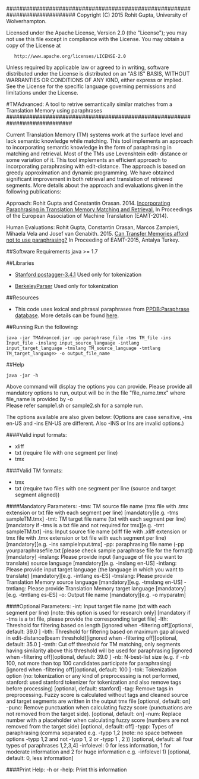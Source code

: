 #############################################################################
 Copyright (C) 2015 Rohit Gupta, University of Wolverhampton.

 Licensed under the Apache License, Version 2.0 (the "License");
 you may not use this file except in compliance with the License.
 You may obtain a copy of the License at
 
       http://www.apache.org/licenses/LICENSE-2.0
 
  Unless required by applicable law or agreed to in writing, software
  distributed under the License is distributed on an "AS IS" BASIS,
  WITHOUT WARRANTIES OR CONDITIONS OF ANY KIND, either express or implied.
  See the License for the specific language governing permissions and
  limitations under the License.
 
#TMAdvanced: A tool to retrive semantically similar matches from a  Translation Memory using paraphrases
############################################################################


Current Translation Memory (TM) systems work at the surface level and lack semantic knowledge while matching. This tool implements an approach to incorporating semantic knowledge in the form of paraphrasing in matching and retrieval. Most of the TMs use Levenshtein edit- distance or some variation of it. This tool implements an efficient approach to incorporating paraphrasing with edit-distance. The approach is based on greedy approximation and dynamic programming. We have obtained significant improvement in both retrieval and translation of retrieved segments. 
More details about the approach and evaluations given in the following publications:

Approach: Rohit Gupta and Constantin Orasan. 2014. [Incorporating Paraphrasing in Translation Memory Matching and Retrieval.](http://pers-www.wlv.ac.uk/~in4089/publications/2014/EAMT2014.pdf) In Proceedings of the European Association of Machine Translation (EAMT-2014).

Human Evaluations: Rohit Gupta, Constantin Orasan, Marcos Zampieri, Mihaela Vela and Josef van Genabith. 2015. [Can Transfer Memories afford not to use paraphrasing?](http://rgcl.wlv.ac.uk/wp-content/uploads/2015/05/paper-35-2.pdf) In Proceeding of EAMT-2015, Antalya Turkey.

##Software Requirements
java >= 1.7

##Libraries
- [Stanford postagger-3.4.1](http://nlp.stanford.edu/software/stanford-postagger-2014-08-27.zip) Used only for tokenization

- [BerkeleyParser](https://github.com/slavpetrov/berkeleyparser) Used only for tokenization

##Resources
- This code uses lexical and phrasal paraphrases from [PPDB:Paraphrase database](http://www.cis.upenn.edu/~ccb/ppdb/). More details can be found [here](http://www.cis.upenn.edu/~ccb/ppdb/).
 
##Running
Run the following:
```
java -jar TMAdvanced.jar -pp paraphrase_file -tms TM_file -ins Input_file -inslang input_source_language -intlang input_target_language -tmslang TM_source_language -tmtlang TM_target_language> -o output_file_name
```
##Help
```
java -jar -h
```
Above command will display the options you can provide. Please provide all mandatory options to run, output will be in the file "file_name.tmx" where file_name is provided by -o  
Please refer sample1.sh or sample2.sh for a sample run.

The options available are also given below:
(Options are case sensitive, -ins en-US and -ins EN-US are different. Also -INS or Ins are invalid options.)

####Valid input formats:
- xliff
- txt (require file with one segment per line)
- tmx 

####Valid TM formats:
- tmx
- txt (require two files with one segment per line (source and target segment aligned))  

####Mandatory Parameters:
        -tms: TM source file name (tmx file with .tmx extension  or txt file with each segment per line) [mandatory][e.g. -tms sampleTM.tmx]
        -tmt: TM target file name (txt with each segment per line) [mandatory if -tms is a txt file and not required for tmx][e.g. -tmt sampleTM.txt]
        -ins: Input source file name (xliff file with .xliff extension or tmx file with .tmx extension or txt file with each segment per line) [mandatory][e.g. -ins sampleInput.tmx]
        -pp: paraphrasing file name (-pp yourparaphrasefile.txt [please check sample paraphrase file for the format]) [mandatory]
        -inslang: Please provide input (language of file you want to translate) source language [mandatory][e.g. -inslang en-US]
        -intlang: Please provide input target language (the language in which you want to translate) [mandatory][e.g. -intlang es-ES]
        -tmslang: Please provide Translation Memory source language [mandatory][e.g. -tmslang en-US]
        -tmtlang: Please provide Translation Memory target language [mandatory][e.g. -tmtlang es-ES]
        -o: Output file name [mandatory][e.g. -o myparatm]
        
####Optional Parameters:
        -int: Input target file name (txt with each segment per line) [note: this option is used for research only] [mandatory if -tms is a txt file, please provide the corresponding target file]
        -lth: Threshold for filtering based on length [ignored when -filtering off][optional, default: 39.0 ]
        -bth: Threshold for filtering based on maximum gap allowed in edit-distance(beam threshold)[ignored when -filtering off][optional, default: 35.0 ]
        -tmth: Cut off threshold for TM matching, only segments having similarity above this threshold will be used for paraphrasing [ignored when -filtering off][optional, default: 39.0 ]
        -nb: N-best-list size (e.g. if -nb 100, not more than top 100 candidates participate for paraphrasing) [ignored when -filtering off][optional, default: 100 ]
        -tok: Tokenization option (no: tokenization or any kind of preprocessing is not performed, stanford: used stanford tokenizer for tokenization and also remove tags before processing) [optional, default: stanford]
        -tag: Remove tags in preprocessing. Fuzzy score is calculated without tags and cleaned source and target segments are written in the output tmx file [optional, default: on]
        -punc: Remove punctuation when calculating fuzzy score (punctuations are not removed from the target side). [optional, default: on]
        -num: Replace number with a placeholder when calculating fuzzy score (numbers are not removed from the target side) [optional, default: off]
        -typp: Types of paraphrasing (comma separated e.g. -typp 1,2 (note: no space between options -typp 1,2 and not -typp 1, 2 or -typp 1 , 2  )) [optional, default: all four types of paraphrases 1,2,3,4]
        -infolevel: 0 for less information, 1 for moderate information and 2 for huge information e.g. -infolevel 1) [optional, default: 0, less information]

####Print Help:
        -h or -help: Print this information

 
